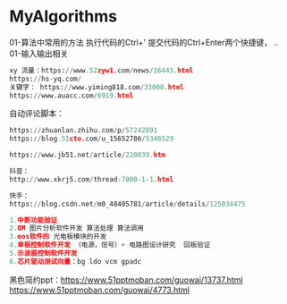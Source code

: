 # MyAlgorithms
01-算法中常用的方法
执行代码的Ctrl+'
提交代码的Ctrl+Enter两个快捷键， ..
01-输入输出相关

```python
xy 流量：https://www.52zyw1.com/news/16443.html 
https://hs-yq.com/ 
关键字： https://www.yiming818.com/33000.html 
https://www.auacc.com/6919.html 
```


自动评论脚本：
```python
https://zhuanlan.zhihu.com/p/57242891
https://blog.51cto.com/u_15652786/5346529

https://www.jb51.net/article/220839.htm

抖音：
http://www.xkrj5.com/thread-7800-1-1.html

快手：
https://blog.csdn.net/m0_48405781/article/details/125034475

```

```python
1.中断功能验证
2.OM 图片分析软件开发 算法处理 算法调用
3.eos软件的 光电板模块的开发
4.单板控制软件开发 （电源，信号）+ 电路图设计研究  回板验证
5.示波器控制软件开发
6.芯片驱动测试向量：bg ldo vcm gpadc
```

黑色简约ppt：https://www.51pptmoban.com/guowai/13737.html
https://www.51pptmoban.com/guowai/4773.html

